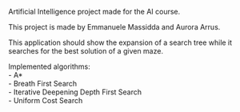 Artificial Intelligence project made for the AI course.

This project is made by Emmanuele Massidda and Aurora Arrus.

This application should show the expansion of a search tree while it searches for the best solution of a given maze.

Implemented algorithms: \
    - A* \
    - Breath First Search \
    - Iterative Deepening Depth First Search \
    - Uniform Cost Search